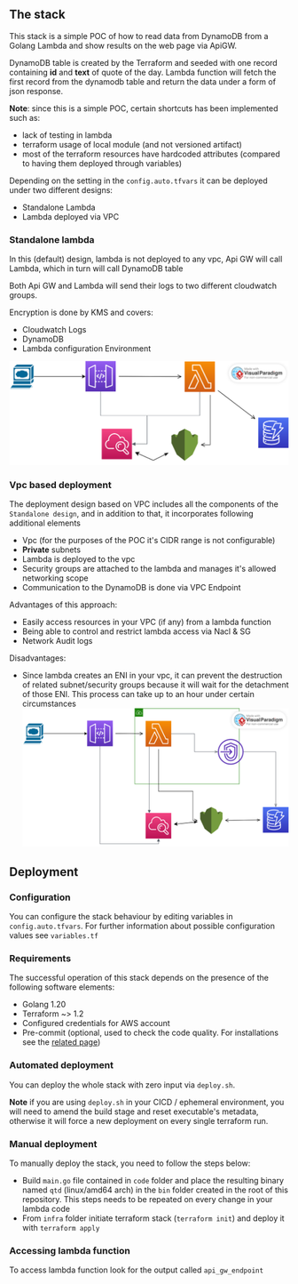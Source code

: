## The stack
This stack is a simple POC of how to read data from DynamoDB from a Golang Lambda and show results on the web page via ApiGW.

DynamoDB table is created by the Terraform and seeded with one record containing **id** and **text** of quote of the day.
Lambda function will fetch the first record from the dynamodb table and return the data under a form of json response.

**Note**: since this is a simple POC, certain shortcuts has been implemented such as:
* lack of testing in lambda
* terraform usage of local module (and not versioned artifact)
* most of the terraform resources have hardcoded attributes (compared to having them deployed through variables)

Depending on the setting in the `config.auto.tfvars` it can be deployed under two different designs:
* Standalone Lambda
* Lambda deployed via VPC

### Standalone lambda
In this (default) design, lambda is not deployed to any vpc, Api GW will call Lambda, which in turn will call DynamoDB table

Both Api GW and Lambda will send their logs to two different cloudwatch groups.

Encryption is done by KMS and covers:
* Cloudwatch Logs
* DynamoDB
* Lambda configuration Environment

![standalone lambda](./docs/images/standalone.svg)

### Vpc based deployment
The deployment design based on VPC includes all the components of the `Standalone design`, and in addition to that,
it incorporates following additional elements
* Vpc (for the purposes of the POC it's CIDR range is not configurable)
* **Private** subnets
* Lambda is deployed to the vpc
* Security groups are attached to the lambda and manages it's allowed networking scope
* Communication to the DynamoDB is done via VPC Endpoint

Advantages of this approach:
* Easily access resources in your VPC (if any) from a lambda function
* Being able to control and restrict lambda access via Nacl & SG
* Network Audit logs

Disadvantages:
* Since lambda creates an ENI in your vpc, it can prevent the destruction of related subnet/security groups because it will
wait for the detachment of those ENI. This process can take up to an hour under certain circumstances
![standalone lambda](./docs/images/vpc.svg)

## Deployment
### Configuration
You can configure the stack behaviour by editing variables in `config.auto.tfvars`. For further information about possible
configuration values see `variables.tf`

### Requirements
The successful operation of this stack depends on the presence of the following software elements:
* Golang 1.20
* Terraform ~> 1.2
* Configured credentials for AWS account
* Pre-commit (optional, used to check the code quality. For installations see the [related page](https://github.com/antonbabenko/pre-commit-terraform#1-install-dependencies))

### Automated deployment
You can deploy the whole stack with zero input via `deploy.sh`.

**Note** if you are using `deploy.sh` in your CICD / ephemeral environment, you will need to amend the build stage and reset
executable's metadata, otherwise it will force a new deployment on every single terraform run.

### Manual deployment
To manually deploy the stack, you need to follow the steps below:
* Build `main.go` file contained in `code` folder and place the resulting binary named `qtd` (linux/amd64 arch) in the `bin`
folder created in the root of this repository. This steps needs to be repeated on every change in your lambda code
* From `infra` folder initiate terraform stack (`terraform init`) and deploy it with `terraform apply`

### Accessing lambda function
To access lambda function look for the output called `api_gw_endpoint`
